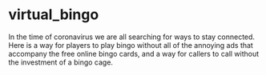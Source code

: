 # virtual_bingo

In the time of coronavirus we are all searching for ways to stay connected. Here is a way for players to play bingo without all of the annoying ads that accompany the free online bingo cards, and a way for callers to call without the investment of a bingo cage.
